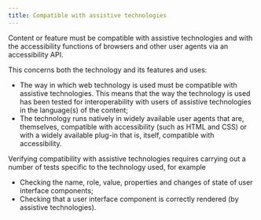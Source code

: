 ```yaml
---
title: Compatible with assistive technologies
---
```


Content or feature must be compatible with assistive technologies and with the accessibility functions of browsers and other user agents via an accessibility API.

This concerns both the technology and its features and uses:

- The way in which web technology is used must be compatible with assistive technologies. This means that the way the technology is used has been tested for interoperability with users of assistive technologies in the language(s) of the content;
- The technology runs natively in widely available user agents that are, themselves, compatible with accessibility (such as HTML and CSS) or with a widely available plug-in that is, itself, compatible with accessibility.

Verifying compatibility with assistive technologies requires carrying out a number of tests specific to the technology used, for example

- Checking the name, role, value, properties and changes of state of user interface components;
- Checking that a user interface component is correctly rendered (by assistive technologies).

